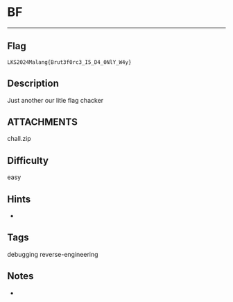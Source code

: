 # BF

---

## Flag

```console
LKS2024Malang{Brut3f0rc3_I5_D4_0NlY_W4y}
```

## Description

Just another our litle flag chacker

## ATTACHMENTS

chall.zip

## Difficulty

easy

## Hints

*

## Tags

debugging reverse-engineering

## Notes

*
